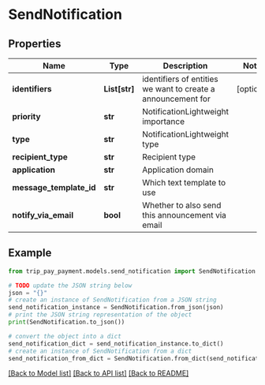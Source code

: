 # SendNotification


## Properties

Name | Type | Description | Notes
------------ | ------------- | ------------- | -------------
**identifiers** | **List[str]** | identifiers of entities we want to create a announcement for | [optional] 
**priority** | **str** | NotificationLightweight importance | 
**type** | **str** | NotificationLightweight type | 
**recipient_type** | **str** | Recipient type | 
**application** | **str** | Application domain | 
**message_template_id** | **str** | Which text template to use | 
**notify_via_email** | **bool** | Whether to also send this announcement via email | 

## Example

```python
from trip_pay_payment.models.send_notification import SendNotification

# TODO update the JSON string below
json = "{}"
# create an instance of SendNotification from a JSON string
send_notification_instance = SendNotification.from_json(json)
# print the JSON string representation of the object
print(SendNotification.to_json())

# convert the object into a dict
send_notification_dict = send_notification_instance.to_dict()
# create an instance of SendNotification from a dict
send_notification_from_dict = SendNotification.from_dict(send_notification_dict)
```
[[Back to Model list]](../README.md#documentation-for-models) [[Back to API list]](../README.md#documentation-for-api-endpoints) [[Back to README]](../README.md)


